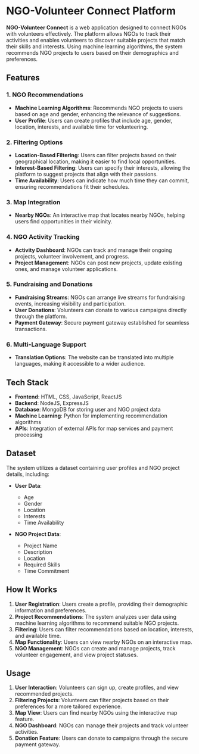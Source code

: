 
# NGO-Volunteer Connect Platform

**NGO-Volunteer Connect** is a web application designed to connect NGOs with volunteers effectively. The platform allows NGOs to track their activities and enables volunteers to discover suitable projects that match their skills and interests. Using machine learning algorithms, the system recommends NGO projects to users based on their demographics and preferences.

## Features

### 1. NGO Recommendations
- **Machine Learning Algorithms**: Recommends NGO projects to users based on age and gender, enhancing the relevance of suggestions.
- **User Profile**: Users can create profiles that include age, gender, location, interests, and available time for volunteering.

### 2. Filtering Options
- **Location-Based Filtering**: Users can filter projects based on their geographical location, making it easier to find local opportunities.
- **Interest-Based Filtering**: Users can specify their interests, allowing the platform to suggest projects that align with their passions.
- **Time Availability**: Users can indicate how much time they can commit, ensuring recommendations fit their schedules.

### 3. Map Integration
- **Nearby NGOs**: An interactive map that locates nearby NGOs, helping users find opportunities in their vicinity.

### 4. NGO Activity Tracking
- **Activity Dashboard**: NGOs can track and manage their ongoing projects, volunteer involvement, and progress.
- **Project Management**: NGOs can post new projects, update existing ones, and manage volunteer applications.

### 5. Fundraising and Donations
- **Fundraising Streams**: NGOs can arrange live streams for fundraising events, increasing visibility and participation.
- **User Donations**: Volunteers can donate to various campaigns directly through the platform.
- **Payment Gateway**: Secure payment gateway established for seamless transactions.

### 6. Multi-Language Support
- **Translation Options**: The website can be translated into multiple languages, making it accessible to a wider audience.

## Tech Stack

- **Frontend**: HTML, CSS, JavaScript, ReactJS
- **Backend**: NodeJS, ExpressJS
- **Database**: MongoDB for storing user and NGO project data
- **Machine Learning**: Python for implementing recommendation algorithms
- **APIs**: Integration of external APIs for map services and payment processing

## Dataset

The system utilizes a dataset containing user profiles and NGO project details, including:

- **User Data**:
  - Age
  - Gender
  - Location
  - Interests
  - Time Availability

- **NGO Project Data**:
  - Project Name
  - Description
  - Location
  - Required Skills
  - Time Commitment

## How It Works

1. **User Registration**: Users create a profile, providing their demographic information and preferences.
2. **Project Recommendations**: The system analyzes user data using machine learning algorithms to recommend suitable NGO projects.
3. **Filtering**: Users can filter recommendations based on location, interests, and available time.
4. **Map Functionality**: Users can view nearby NGOs on an interactive map.
5. **NGO Management**: NGOs can create and manage projects, track volunteer engagement, and view project statuses.


## Usage

1. **User Interaction**: Volunteers can sign up, create profiles, and view recommended projects.
2. **Filtering Projects**: Volunteers can filter projects based on their preferences for a more tailored experience.
3. **Map View**: Users can find nearby NGOs using the interactive map feature.
4. **NGO Dashboard**: NGOs can manage their projects and track volunteer activities.
5. **Donation Feature**: Users can donate to campaigns through the secure payment gateway.

